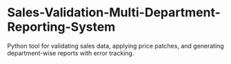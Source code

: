 # Sales-Validation-Multi-Department-Reporting-System
Python tool for validating sales data, applying price patches, and generating department-wise reports with error tracking.

